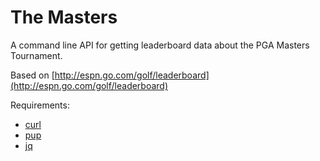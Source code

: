 # The Masters

A command line API for getting leaderboard data about the PGA Masters Tournament.

Based on [http://espn.go.com/golf/leaderboard](http://espn.go.com/golf/leaderboard)

Requirements:

- [curl](http://curl.haxx.se/)
- [pup](https://github.com/EricChiang/pup)
- [jq](http://stedolan.github.io/jq/)
